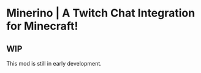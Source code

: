 # Minerino | A Twitch Chat Integration for Minecraft!

## WIP

This mod is still in early development. 
